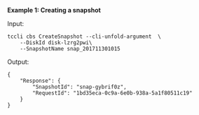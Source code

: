 **Example 1: Creating a snapshot**



Input: 

```
tccli cbs CreateSnapshot --cli-unfold-argument  \
    --DiskId disk-lzrg2pwi\
    --SnapshotName snap_201711301015
```

Output: 
```
{
    "Response": {
        "SnapshotId": "snap-gybrif0z",
        "RequestId": "1bd35eca-0c9a-6e0b-938a-5a1f80511c19"
    }
}
```

